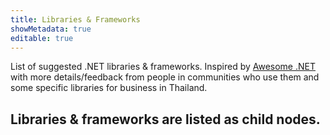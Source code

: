 ```yaml
---
title: Libraries & Frameworks
showMetadata: true
editable: true
---
```


List of suggested .NET libraries & frameworks. Inspired by [Awesome .NET](https://github.com/quozd/awesome-dotnet)
with more details/feedback from people in communities who use them and some specific libraries for business in Thailand.

## Libraries & frameworks are listed as child nodes.
